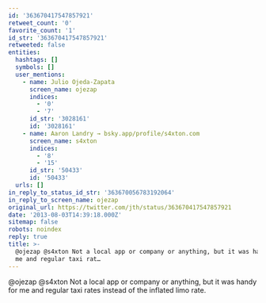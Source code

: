 ```yaml
---
id: '363670417547857921'
retweet_count: '0'
favorite_count: '1'
id_str: '363670417547857921'
retweeted: false
entities:
  hashtags: []
  symbols: []
  user_mentions:
    - name: Julio Ojeda-Zapata
      screen_name: ojezap
      indices:
        - '0'
        - '7'
      id_str: '3028161'
      id: '3028161'
    - name: Aaron Landry → bsky.app/profile/s4xton.com
      screen_name: s4xton
      indices:
        - '8'
        - '15'
      id_str: '50433'
      id: '50433'
  urls: []
in_reply_to_status_id_str: '363670056783192064'
in_reply_to_screen_name: ojezap
original_url: https://twitter.com/jth/status/363670417547857921
date: '2013-08-03T14:39:18.000Z'
sitemap: false
robots: noindex
reply: true
title: >-
  @ojezap @s4xton Not a local app or company or anything, but it was handy for
  me and regular taxi rat…
---
```


@ojezap @s4xton Not a local app or company or anything, but it was handy for me and regular taxi rates instead of the inflated limo rate.